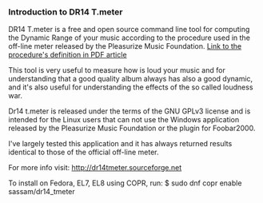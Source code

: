 ### Introduction to DR14 T.meter ###

DR14 T.meter is a free and open source command line tool for computing the Dynamic Range of your music according to the procedure used in the off-line meter released by the Pleasurize Music Foundation. [Link to the procedure's definition in PDF article](http://www.dynamicrange.de/sites/default/files/Measuring%20DR%20ENv3.pdf)

This tool is very useful to measure how is loud your music and for understanding that a good quality album always has also a good dynamic, and it's also useful for understanding the effects of the so called loudness war.

Dr14 t.meter is released under the terms of the  GNU GPLv3 license and  is intended for the Linux users that can not use the Windows application released by the Pleasurize Music Foundation or the plugin for Foobar2000.

I've largely tested this application and it has always returned results identical to those of the official off-line meter. 


For more info visit: http://dr14tmeter.sourceforge.net

To install on Fedora, EL7, EL8 using COPR, run:
$ sudo dnf copr enable sassam/dr14_tmeter
